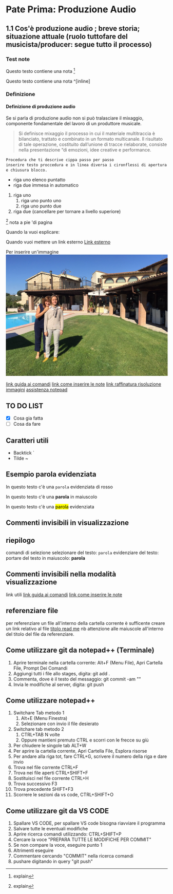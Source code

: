 # Pate Prima: Produzione Audio
## 1.1 Cos'è produzione audio ; breve storia; situazione attuale (ruolo tuttofare del musicista/producer: segue tutto il processo)

### Test note 
Questo testo contiene una nota [^1]

[^1]: explain

Questo testo contiene una nota ^[inline]

### Definizione
#### Definizione di produzione audio
Se si parla di produzione audio non si può tralasciare il mixaggio, componente fondamentale del lavoro di un produttore musicale.
> Si definisce mixaggio il processo in cui il materiale multitraccia è bilanciato, trattato e combinato in un formato multicanale.
> Il risultato di tale operazione, costituito dall’unione di tracce rielaborate, consiste nella presentazione “di emozioni, idee creative e performance.

```
Procedura che ti descrive cippa passo per passo
inserire testo proccedura e in linea diversa i cironflessi di apertura e chiusura blocco.
```


* riga uno elenco puntatto
* riga due immesa in automatico

1. riga uno
   1. riga uno punto uno
   2. riga uno punto due
2. riga due (cancellare per tornare a  livello superiore)
   
   
[^1] nota a pie 'di pagina

Quando la vuoi esplicare:
[^1]: Testo di spiegazione

Quando vuoi mettere un link esterno
[Link esterno](https://google.com)

Per inserire un'immagine
![gemma con mamma a todi](.\images\img.jpg)

[link guida ai comandi](https://github.com/adam-p/markdown-here/wiki/Markdown-Cheatsheet)
[link come inserire le note](https://stackedit.io/)
[link raffinatura risoluzione immagini](https://stackoverflow.com/questions/14675913/changing-image-size-in-markdown)
[assistenza notepad](https://www.bing.com/search?q=assistenza+per+blocco+note+in+windows+10&filters=guid:%224466414-it-dia%22%20lang:%22it%22&form=T00032&ocid=HelpPane-BingIA)

## TO DO LIST
- [x] Cosa gia fatta
- [ ] Cosa da fare

## Caratteri utili
- Backtick \`
- Tilde \~

## Esempio parola evidenziata
In questo testo c'è una `parola` evidenziata di rosso

In questo testo c'è una **parola** in maiuscolo

In questo testo c'è una <mark>parola</mark> evidenziata

## Commenti invisibili in visualizzazione
[//]: # (This may be the most platform independent comment)
<!--- your comment goes here and here -->
[//]: <> (This is also a comment.)

## riepilogo
comandi di selezione
selezionare del testo: `parola`
evidenziare del testo: </mark> 
portare del testo in maiuscolo:  **parola**


## Commenti invisibili nella modalità visualizzazione
[//]: # (This may be the most platform independent comment)
<!--- your comment goes here and here -->
[//]: <> (This is also a comment.)

link utili
[link guida ai comandi](https://github.com/adam-p/markdown-here/wiki/Markdown-Cheatsheet)
[link come inserire le note](https://stackedit.io/)



## referenziare file
per referenziare un file all'interno della cartella corrente è sufficente creare un link relativo al file 
[titolo read me](./README.md)
nb attenzione alle maiuscole all'interno del titolo del file da referenziare.

## Come utilizzare git da notepad++ (Terminale)
1. Aprire terminale nella cartella corrente: Alt+F (Menu File), Apri Cartella File, Prompt Dei Comandi 
2. Aggiungi tutti i file allo stages, digita: git add .
3. Commenta, dove <message> è il testo del messaggio: git commit -am "<messaggio>"
4. Invia le modifiche al server, digita: git push

## Come utilizzare notepad++
1. Switchare Tab metodo 1
    1. Alt+E (Menu Finestra)
    2. Selezionare con invio il file desierato
2. Switchare tab metodo 2
    1. CTRL+TAB N volte
    2. Oppure mantieni premuto CTRL e scorri con le frecce su giù
3. Per chiudere le singole tab ALT+W
4. Per aprire la cartella corrente, Apri Cartella File, Esplora risorse
5. Per andare alla riga tot, fare CTRL+G, scrivere il numero della riga e dare invio
6. Trova nel file corrente CTRL+F
7. Trova nei file aperti CTRL+SHIFT+F
8. Sostituisci nel file corrente CTRL+H
9. Trova successivo F3
10. Trova precedente SHIFT+F3
11. Scorrere le sezioni da vs code, CTRL+SHIFT+O

## Come utilizzare git da VS CODE
1. Spallare VS CODE, per spallare VS code bisogna riavviare il programma
2. Salvare tutte le eventuali modifiche
3. Aprire ricerca comandi utilizzando: CTRL+SHIFT+P
4. Cercare la voce "PREPARA TUTTE LE MODIFICHE PER COMMIT"
5. Se non compare la voce, eseguire punto 1
6. Altrimenti eseguire
7. Commentare cercando "COMMIT" nella ricerca comandi
8. pushare digitando in query "git push"
